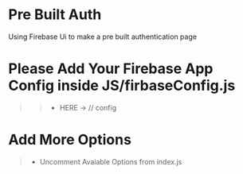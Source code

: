 # Pre Built Auth
 Using Firebase Ui to make a pre built authentication page


# Please Add Your Firebase App Config inside JS/firbaseConfig.js
>> * HERE -> // config 

# Add More Options
> * Uncomment Avaiable Options from index.js
